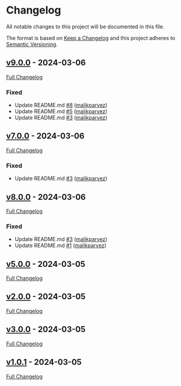 <!-- markdownlint-disable MD024 -->
# Changelog

All notable changes to this project will be documented in this file.

The format is based on [Keep a Changelog](http://keepachangelog.com/en/1.0.0/) and this project adheres to [Semantic Versioning](http://semver.org).

## [v9.0.0](https://github.com/malikparvez/branching_strategy/tree/v9.0.0) - 2024-03-06

[Full Changelog](https://github.com/malikparvez/branching_strategy/compare/v7.0.0...v9.0.0)

### Fixed

- Update README.md [#8](https://github.com/malikparvez/branching_strategy/pull/8) ([malikparvez](https://github.com/malikparvez))
- Update README.md [#5](https://github.com/malikparvez/branching_strategy/pull/5) ([malikparvez](https://github.com/malikparvez))
- Update README.md [#3](https://github.com/malikparvez/branching_strategy/pull/3) ([malikparvez](https://github.com/malikparvez))

## [v7.0.0](https://github.com/malikparvez/branching_strategy/tree/v7.0.0) - 2024-03-06

[Full Changelog](https://github.com/malikparvez/branching_strategy/compare/v8.0.0...v7.0.0)

### Fixed

- Update README.md [#3](https://github.com/malikparvez/branching_strategy/pull/3) ([malikparvez](https://github.com/malikparvez))

## [v8.0.0](https://github.com/malikparvez/branching_strategy/tree/v8.0.0) - 2024-03-06

[Full Changelog](https://github.com/malikparvez/branching_strategy/compare/v5.0.0...v8.0.0)

### Fixed

- Update README.md [#3](https://github.com/malikparvez/branching_strategy/pull/3) ([malikparvez](https://github.com/malikparvez))
- Update README.md [#1](https://github.com/malikparvez/branching_strategy/pull/1) ([malikparvez](https://github.com/malikparvez))

## [v5.0.0](https://github.com/malikparvez/branching_strategy/tree/v5.0.0) - 2024-03-05

[Full Changelog](https://github.com/malikparvez/branching_strategy/compare/v2.0.0...v5.0.0)

## [v2.0.0](https://github.com/malikparvez/branching_strategy/tree/v2.0.0) - 2024-03-05

[Full Changelog](https://github.com/malikparvez/branching_strategy/compare/v3.0.0...v2.0.0)

## [v3.0.0](https://github.com/malikparvez/branching_strategy/tree/v3.0.0) - 2024-03-05

[Full Changelog](https://github.com/malikparvez/branching_strategy/compare/v1.0.1...v3.0.0)

## [v1.0.1](https://github.com/malikparvez/branching_strategy/tree/v1.0.1) - 2024-03-05

[Full Changelog](https://github.com/malikparvez/branching_strategy/compare/87e839cd322c114e4a9494895a3289507c9cc86d...v1.0.1)
